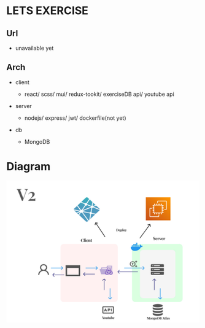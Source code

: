 # LETS EXERCISE

## Url

-   unavailable yet

## Arch

-   client

    -   react/ scss/ mui/ redux-tookit/ exerciseDB api/ youtube api

-   server

    -   nodejs/ express/ jwt/ dockerfile(not yet)

-   db
    - MongoDB

# Diagram

![alt text](https://github.com/waldnershih/Lets-Exercise/blob/main/diagram.jpg?raw=true)
